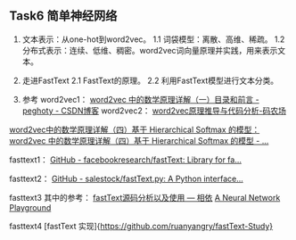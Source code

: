 ﻿
## Task6 简单神经网络  

1. 文本表示：从one-hot到word2vec。
1.1 词袋模型：离散、高维、稀疏。
1.2 分布式表示：连续、低维、稠密。word2vec词向量原理并实践，用来表示文本。

2. 走进FastText
2.1 FastText的原理。
2.2 利用FastText模型进行文本分类。

3. 参考
word2vec1：
[word2vec 中的数学原理详解（一）目录和前言 - peghoty - CSDN博客](https://blog.csdn.net/itplus/article/details/37969519)
word2vec2：
 [word2vec原理推导与代码分析-码农场](http://www.hankcs.com/nlp/word2vec.html)

[word2vec中的数学原理详解（四）基于 Hierarchical Softmax 的模型：word2vec 中的数学原理详解（四）基于 Hierarchical Softmax 的模型 - ...](https://github.com/facebookresearch/fastText#building-fasttext-for-python)

fasttext1：
[GitHub - facebookresearch/fastText: Library for fa...](https://github.com/facebookresearch/fastText#building-fasttext-for-python)

fasttext2：
[GitHub - salestock/fastText.py: A Python interface...](https://github.com/salestock/fastText.py)

fasttext3 其中的参考：
[fastText源码分析以及使用 — 相依](https://jepsonwong.github.io/2018/05/02/fastText/)
[A Neural Network Playground](http://playground.tensorflow.org/#activation=tanh&batchSize=10&dataset=circle&regDataset=reg-plane&learningRate=0.03&regularizationRate=0&noise=0&networkShape=4,2&seed=0.44849&showTestData=false&discretize=false&percTrainData=50&x=true&y=true&xTimesY=false&xSquared=false&ySquared=false&cosX=false&sinX=false&cosY=false&sinY=false&collectStats=false&problem=classification&initZero=false&hideText=false)

fasttext4 [fastText 实现]{https://github.com/ruanyangry/fastText-Study}
 